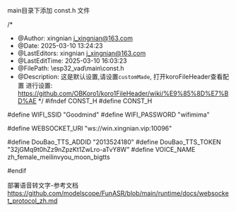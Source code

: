 
main目录下添加 const.h 文件

/*
 * @Author: xingnian j_xingnian@163.com
 * @Date: 2025-03-10 13:24:23
 * @LastEditors: xingnian j_xingnian@163.com
 * @LastEditTime: 2025-03-10 16:03:23
 * @FilePath: \esp32_vad\main\const.h
 * @Description: 这是默认设置,请设置`customMade`, 打开koroFileHeader查看配置 进行设置: https://github.com/OBKoro1/koro1FileHeader/wiki/%E9%85%8D%E7%BD%AE
 */
#ifndef CONST_H
#define CONST_H

#define WIFI_SSID "Goodmind"
#define WIFI_PASSWORD "wifimima"

#define WEBSOCKET_URI "ws://win.xingnian.vip:10096"

#define DouBao_TTS_ADDID "2013524180"
#define DouBao_TTS_TOKEN "32jGMq9t0hZz9nZpzKt1ZwLro-aTvY8W"
#define VOICE_NAME zh_female_meilinvyou_moon_bigtts


#endif


部署语音转文字-参考文档
https://github.com/modelscope/FunASR/blob/main/runtime/docs/websocket_protocol_zh.md